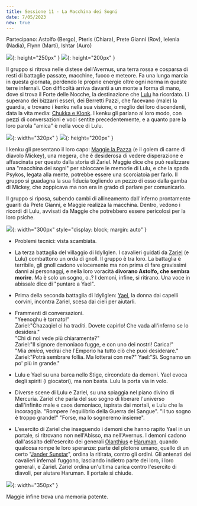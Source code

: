 ```yaml
---
title: Sessione 11 - La Macchina dei Sogni
date: 7/05/2023
new: true
---
```

Partecipano: Astolfo (Bergo), Pteris (Chiara), Prete Gianni (Rov), Ielenia (Nadia), Flynn (Marti), Ishtar (Auro)

![](https://5e.tools/img/adventure/BGDIA/051-d9bim-03-03.png){: height="250px" } ![](https://5e.tools/img/adventure/BGDIA/054-yaoms-03-06.png){: height="200px" }

Il gruppo si ritrova nelle distese dell'Avernus, una terra rossa e cosparsa di resti di battaglie passate, macchine, fuoco e meteore. Fa una lunga marcia in questa giornata, perdendo le proprie energie oltre ogni norma in queste terre infernali. Con difficoltà arriva davanti a un monte a forma di mano, dove si trova il Forte delle Nocche, la destinazione che [Lulu](/star/npc/avernus#lulu) ha ricordato. Lì superano dei bizzarri esseri, dei Berretti Pazzi, che facevano (male) la guardia, e trovano i kenku nella sua visione, o meglio dei loro discendenti, data la vita media: [Chukka e Klonk](/star/npc/avernus#altri). I kenku gli parlano al loro modo, con pezzi di conversazioni e voci sentite precedentemente, e a quanto pare la loro parola "amica" è nella voce di Lulu. 

![](https://5e.tools/img/adventure/BGDIA/052-vhatr-03-04.png){: width="320px" } ![](https://5e.tools/img/adventure/BGDIA/053-p0ex0-03-05.png){: height="200px" } 

I kenku gli presentano il loro capo: [Maggie la Pazza](/star/npc/avernus#maggie-la-pazza) (e il golem di carne di diavolo Mickey), una megera, che è desiderosa di vedere disperazione e affascinata per questo dalla storia di Zariel. Maggie dice che può realizzare una "macchina dei sogni" per sbloccare le memorie di Lulu, e che la spada Psykos, legata alla mente, potrebbe essere una scorciatoia per farlo. Il gruppo si guadagna la sua fiducia togliendo un pezzo di osso dalla gamba di Mickey, che zoppicava ma non era in grado di parlare per comunicarlo.

Il gruppo si riposa, subendo cambi di allineamento dall'inferno prontamente guariti da Prete Gianni, e Maggie realizza la macchina. Dentro, vedono i ricordi di Lulu, avvisati da Maggie che potrebbero essere pericolosi per la loro psiche.

![](https://i.imgur.com/s4C4aNV.png){: width="300px" style="display: block; margin: auto"  }

- Problemi tecnici: vista scambiata.
- La terza battaglia del villaggio di Idyllglen. I cavalieri guidati da [Zariel](/star/npc/avernus#zariel) (e Lulu) combattono un orda di gnoll. Il gruppo è tra loro. La battaglia è terribile, gli gnoll cadono velocemente ma non prima di fare gravissimi danni ai personaggi, e nella loro voracità **divorano Astolfo, che sembra morire**. Ma è solo un sogno, o..? I demoni, infine, si ritirano. Una voce in abissale dice di "puntare a Yael".
- Prima della seconda battaglia di Idyllglen: [Yael](/star/npc/avernus#yael), la donna dai capelli corvini, incontra Zariel, scesa dai cieli per aiutarli.
- Frammenti di conversazioni.  
    "Yeenoghu è tornato!"  
    Zariel:"Chazaqiel ci ha traditi. Dovete capirlo! Che vada all'inferno se lo desidera."  
    "Chi di noi vede più chiaramente?"  
    Zariel:"Il signore demoniaco fugge, e con uno dei nostri! Carica!"  
    "Mia *amica*, vedrai che l'Emporio ha tutto ciò che puoi desiderare."  
    Zariel:"Potrà sembrare follia. Ma lotterai con me?" Yael:"Sì. Sognamo un po' più in grande."

- Lulu e Yael su una barca nello Stige, circondate da demoni. Yael evoca degli spiriti (i giocatori), ma non basta. Lulu la porta via in volo.
- Diverse scene di Lulu e Zariel, su una spiaggia nel piano divino di Mercuria. Zariel che parla del suo sogno di liberare l'universo dall'infinito male e caos demoniaco, ispirata dai mortali, e Lulu che la incoraggia. "Rompere l'equilibrio della Guerra del Sangue". "Il tuo sogno è troppo grande!" "Forse, ma lo sogneremo insieme".
- L'esercito di Zariel che inseguendo i demoni che hanno rapito Yael in un portale, si ritrovano non nell'Abisso, ma nell'Avernus. I demoni cadono dall'assalto dell'esercito dei generali [Olanthius](/star/npc/avernus#olanthius) e [Haruman](/star/npc/avernus#haruman), quando qualcosa rompe le loro speranze: parte del plotone umano, quello di un certo "[Jander Sunstar](/star/npc/avernus#jander-sunstar)", ordina la ritirata, contro gli ordini. Gli antenati dei cavalieri infernali fuggono, lasciando indietro parte dei loro, i loro generali, e Zariel. Zariel ordina un'ultima carica contro l'esercito di diavoli, per aiutare Haruman. Il portale si chiude.

![](https://5e.tools/img/adventure/BGDIA/098-heq4h-04-03.png){: width="350px" }

Maggie infine trova una memoria potente.